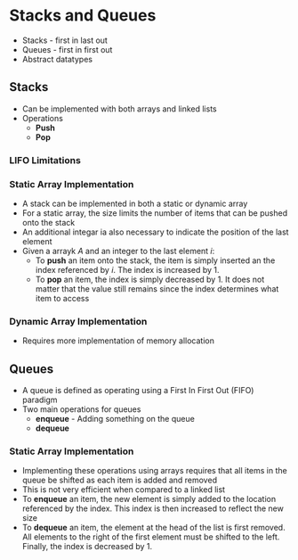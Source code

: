 # Stacks and Queues

- Stacks - first in last out
- Queues - first in first out
- Abstract datatypes

## Stacks

- Can be implemented with both arrays and linked lists
- Operations
  - __Push__
  - __Pop__

### LIFO Limitations

### Static Array Implementation

- A stack can be implemented in both a static or dynamic array
- For a static array, the size limits the number of items that can be pushed onto the stack
- An additional integar ia also necessary to indicate the position of the last element
- Given a arrayk _A_ and an integer to the last element _i_:
  - To __push__ an item onto the stack, the item is simply inserted an the index referenced by _i_. The index is increased by 1. 
  - To __pop__ an item, the index is simply decreased by 1. It does not matter that the value still remains since the index determines what item to access

### Dynamic Array Implementation

- Requires more implementation of memory allocation

## Queues

- A queue is defined as operating using a First In First Out (FIFO) paradigm 
- Two main operations for queues
  - __enqueue__ - Adding something on the queue
  - __dequeue__

### Static Array Implementation

- Implementing these operations using arrays requires that all items in the queue be shifted as each item is added and removed
- This is not very efficient when compared to a linked list
- To __enqueue__ an item, the new element is simply added to the location referenced by the index. This index is then increased to reflect the new size
-  To __dequeue__ an item, the element at the head of the list is first removed. All elements to the right of the first element must be shifted to the left. Finally, the index is decreased by 1.

